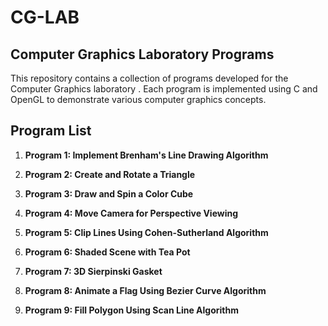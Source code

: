 # CG-LAB
## Computer Graphics Laboratory Programs

This repository contains a collection of programs developed for the Computer Graphics laboratory . Each program is implemented using C and OpenGL to demonstrate various computer graphics concepts.

## Program List

1. **Program 1: Implement Brenham's Line Drawing Algorithm**

2. **Program 2: Create and Rotate a Triangle**

3. **Program 3: Draw and Spin a Color Cube**

4. **Program 4: Move Camera for Perspective Viewing**

5. **Program 5: Clip Lines Using Cohen-Sutherland Algorithm**

6. **Program 6: Shaded Scene with Tea Pot**

7. **Program 7: 3D Sierpinski Gasket**

8. **Program 8: Animate a Flag Using Bezier Curve Algorithm**

9. **Program 9: Fill Polygon Using Scan Line Algorithm**

